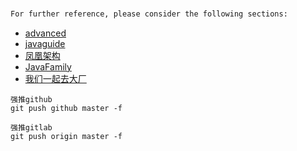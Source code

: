 ###
```markdown
For further reference, please consider the following sections:
```
* [advanced](https://doocs.gitee.io/advanced-java/#/)
* [javaguide](https://javaguide.cn/)
* [凤凰架构](h**ttp://icyfenix.cn/)
* [JavaFamily](https://gitee.com/sharehappy/JavaFamily)
* [我们一起去大厂](https://aobing.blog.csdn.net/category_9424379.html)


```
强推github
git push github master -f

强推gitlab
git push origin master -f
```

